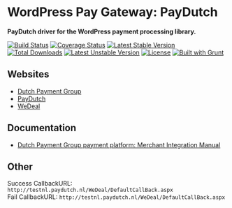 # WordPress Pay Gateway: PayDutch

**PayDutch driver for the WordPress payment processing library.**

[![Build Status](https://travis-ci.org/wp-pay-gateways/paydutch.svg?branch=develop)](https://travis-ci.org/wp-pay-gateways/paydutch)
[![Coverage Status](https://coveralls.io/repos/wp-pay-gateways/paydutch/badge.svg?branch=master&service=github)](https://coveralls.io/github/wp-pay-gateways/paydutch?branch=master)
[![Latest Stable Version](https://poser.pugx.org/wp-pay-gateways/paydutch/v/stable.svg)](https://packagist.org/packages/wp-pay-gateways/paydutch)
[![Total Downloads](https://poser.pugx.org/wp-pay-gateways/paydutch/downloads.svg)](https://packagist.org/packages/wp-pay-gateways/paydutch)
[![Latest Unstable Version](https://poser.pugx.org/wp-pay-gateways/paydutch/v/unstable.svg)](https://packagist.org/packages/wp-pay-gateways/paydutch)
[![License](https://poser.pugx.org/wp-pay-gateways/paydutch/license.svg)](https://packagist.org/packages/wp-pay-gateways/paydutch)
[![Built with Grunt](https://cdn.gruntjs.com/builtwith.png)](http://gruntjs.com/)

## Websites

*	[Dutch Payment Group](http://www.dutchpaymentgroup.com/)
*	[PayDutch](http://www.paydutch.nl/)
*	[WeDeal](http://www.wedeal.nl/)

## Documentation

*	[Dutch Payment Group payment platform: Merchant Integration Manual ](http://pronamic.nl/wp-content/uploads/2013/01/DPG-Merchant-Integration-Manual-V201.pdf)

## Other

Success CallbackURL: `http://testnl.paydutch.nl/WeDeal/DefaultCallBack.aspx`  
Fail CallbackURL: `http://testnl.paydutch.nl/WeDeal/DefaultCallBack.aspx`  
